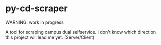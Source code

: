 # py-cd-scraper

WARNING: work in progress

A tool for scraping campus dual selfservice. I don't know which direction this project will lead me yet. (Server/Client)